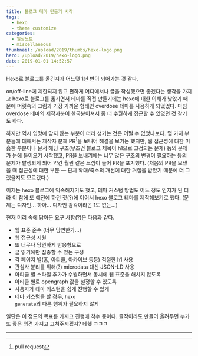 ```yaml
---
title: 블로그 테마 만들기 시작
tags:
  - hexo
  - theme customize
categories:
  - 일상노트
  - miscellaneous
thumbnail: /upload/2019/thumbs/hexo-logo.png
hero: /upload/2019/hexo-logo.png
date: 2019-01-01 14:52:57
---
```



Hexo로 블로그를 옮긴지가 어느덧 1년 반이 되어가는 것 같다.

on/off-line에 제한되지 않고 편하게 어디에서나 글을 작성했으면 좋겠다는 생각을 가지고 hexo로 블로그를 옮기면서
테마를 직접 만들기에는 hexo에 대한 이해가 낮았기 때문에 머릿속의 그림과 가장 가까운 형태인 overdose 테마를 사용하게
되었었다. 마침 overdose 테마의 제작자분이 한국분이셔서 좀 더 수월하게 접근할 수 있었던 것 같기도 하다.

하지만 역시 입맛에 맞지 않는 부분이 더러 생기는 것은 어쩔 수 없었나보다.
몇 가지 부분들에 대해서는 제작자 분께 PR[^1]을 보내어 해결을 보기는 했지만, 웹 접근성에 대한 미흡한 부분이나 문서
헤딩 구조(무조건 블로그 제목이 h1으로 고정되는 문제) 등의 문제가 눈에 들어오기 시작했고, PR을 보내기에는 너무 많은
구조의 변경이 필요하는 등의 문제가 발생되게 되어 약간 월권 같은 느낌이 들어 PR을 포기했다.
(처음의 PR을 보냈을 때 접근성에 대한 부분 &mdash; 핀치 확대/축소의 개선에 대한 거절을 받았기 때문에 더 그랬을지도
모르겠다.)

이제는 hexo 블로그에 익숙해지기도 했고, 테마 커스텀 방법도 어느 정도 인지가 된 터라 이 참에 또 예전에 하던 짓(?)에
이어서 hexo 블로그 테마를 제작해보기로 했다. (문제는 디자인... 하아... 디자인 감각이라곤 1도 없는...)

현재 머리 속에 담아둔 요구 사항(?)은 다음과 같다.

- 웹 표준 준수 (너무 당연한가...)
- 웹 접근성 지원
- 또 너무나 당연하게 반응형으로
- 글 읽기에만 집중할 수 있는 구성
- 각 페이지 별(홈, 아티클, 아카이브 등등) 적절한 h1 사용
- 관심사 분리를 위해(?) microdata 대신 JSON-LD 사용
- 아티클 별 스타일 추가가 수월하면서 동시에 웹 표준을 해치지 않도록
- 아티클 별로 opengraph 값을 설정할 수 있도록
- 사용자가 테마 커스텀을 쉽게 진행할 수 있게
- 테마 커스텀을 할 경우, <code langauge="language-bash">hexo generate</code>외 다른 행위가 필요하지 않게

일단은 이 정도의 목표를 가지고 진행에 착수 중이다.
졸작이라도 만들어 올려두면 누가 또 좋은 의견 가지고 고쳐주시겠지? 데헷 ㅋㅋㅋ

---

[^1]: pull request